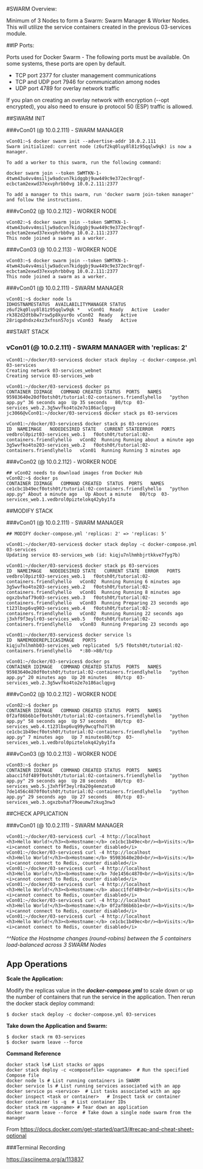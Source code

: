 #SWARM Overview:

Minimum of 3 Nodes to form a Swarm: Swarm Manager & Worker Nodes. This will utilize the service containers created in the previous 03-services module.

##IP Ports:

Ports used for Docker Swarm - The following ports must be available. On some systems, these ports are open by default.

- TCP port 2377 for cluster management communications
- TCP and UDP port 7946 for communication among nodes
- UDP port 4789 for overlay network traffic

If you plan on creating an overlay network with encryption (--opt encrypted), you also need to ensure ip protocol 50 (ESP) traffic is allowed.

##SWARM INIT

###vCon01 (@ 10.0.2.111) - SWARM MANAGER

    vCon01:~$ docker swarm init --advertise-addr 10.0.2.111
    Swarm initialized: current node (z6uf2kq0luy8l81z95qqlw9qk) is now a manager.
    
    To add a worker to this swarm, run the following command:
    
    docker swarm join --token SWMTKN-1-4twm43u4vv4msiljw9adcvn7kidggbj9uw449c9e372ec9rqgf-ecbctam2exwd37exvphrbb0vg 10.0.2.111:2377
    
    To add a manager to this swarm, run 'docker swarm join-token manager' and follow the instructions.

###vCon02 (@ 10.0.2.112) - WORKER NODE

    vCon02:~$ docker swarm join --token SWMTKN-1-4twm43u4vv4msiljw9adcvn7kidggbj9uw449c9e372ec9rqgf-ecbctam2exwd37exvphrbb0vg 10.0.2.111:2377
    This node joined a swarm as a worker.

###vCon03 (@ 10.0.2.113) - WORKER NODE

    vCon03:~$ docker swarm join --token SWMTKN-1-4twm43u4vv4msiljw9adcvn7kidggbj9uw449c9e372ec9rqgf-ecbctam2exwd37exvphrbb0vg 10.0.2.111:2377
    This node joined a swarm as a worker.

###vCon01 (@ 10.0.2.111) - SWARM MANAGER

    vCon01:~$ docker node ls
    IDHOSTNAMESTATUS  AVAILABILITYMANAGER STATUS
    z6uf2kq0luy8l81z95qqlw9qk *   vCon01  Ready   Active  Leader
    rk382d2dtb8w7rsw5p8kyur0o vCon02  Ready   Active  
    28riqpdndxz4xz3xfnsn57ojs vCon03  Ready   Active


##START STACK

### vCon01 (@ 10.0.2.111) - SWARM MANAGER with 'replicas: 2'

    vCon01:~/docker/03-services$ docker stack deploy -c docker-compose.yml 03-services
    Creating network 03-services_webnet
    Creating service 03-services_web
    
    vCon01:~/docker/03-services$ docker ps
    CONTAINER IDIMAGE   COMMAND CREATED STATUS  PORTS   NAMES
    95983640e20df0otsh0t/tutorial:02-containers.friendlyhello   "python app.py" 36 seconds ago  Up 35 seconds   80/tcp  03-services_web.2.3g5wvfko4to2e7o186aclqgvg
    jc3066@vCon01:~/docker/03-services$ docker stack ps 03-services
    
    vCon01:~/docker/03-services$ docker stack ps 03-services
    ID  NAMEIMAGE   NODEDESIRED STATE   CURRENT STATEERROR   PORTS
    vedbrol0pizt03-services_web.1   f0otsh0t/tutorial:02-containers.friendlyhello   vCon02  Running Running about a minute ago   
    3g5wvfko4to203-services_web.2   f0otsh0t/tutorial:02-containers.friendlyhello   vCon01  Running Running 3 minutes ago   

###vCon02 (@ 10.0.2.112) - WORKER NODE

    ## vCon02 needs to download images from Docker Hub
    vCon02:~$ docker ps
    CONTAINER IDIMAGE   COMMAND CREATED  STATUS  PORTS   NAMES
    ce1cbc1b49ecf0otsh0t/tutorial:02-containers.friendlyhello   "python app.py" About a minute ago   Up About a minute   80/tcp  03-services_web.1.vedbrol0piztelokq42yby1fa


##MODIFY STACK

###vCon01 (@ 10.0.2.111) - SWARM MANAGER

    ## MODIFY docker-compose.yml 'replicas: 2' => 'replicas: 5'
    
    vCon01:~/docker/03-services$ docker stack deploy -c docker-compose.yml 03-services
    Updating service 03-services_web (id: kiqju7nlhmhbjrtkkve7fyg7b)
    
    vCon01:~/docker/03-services$ docker stack ps 03-services
    ID  NAMEIMAGE   NODEDESIRED STATE   CURRENT STATE  ERROR   PORTS
    vedbrol0pizt03-services_web.1   f0otsh0t/tutorial:02-containers.friendlyhello   vCon02  Running Running 6 minutes ago  
    3g5wvfko4to203-services_web.2   f0otsh0t/tutorial:02-containers.friendlyhello   vCon01  Running Running 8 minutes ago  
    ogxzbvhaf79o03-services_web.3   f0otsh0t/tutorial:02-containers.friendlyhello   vCon03  Running Preparing 23 seconds ago   
    t123lbxp6vq903-services_web.4   f0otsh0t/tutorial:02-containers.friendlyhello   vCon02  Running Running 22 seconds ago 
    j3xhf9f3eylr03-services_web.5   f0otsh0t/tutorial:02-containers.friendlyhello   vCon03  Running Preparing 23 seconds ago  
    
    vCon01:~/docker/03-services$ docker service ls
    ID  NAMEMODEREPLICASIMAGE   PORTS
    kiqju7nlhmhb03-services_web replicated  5/5 f0otsh0t/tutorial:02-containers.friendlyhello   *:80->80/tcp
    
    vCon01:~/docker/03-services$ docker ps
    CONTAINER IDIMAGE   COMMAND CREATED STATUS  PORTS   NAMES
    95983640e20df0otsh0t/tutorial:02-containers.friendlyhello   "python app.py" 20 minutes ago  Up 20 minutes   80/tcp  03-services_web.2.3g5wvfko4to2e7o186aclqgvg

###vCon02 (@ 10.0.2.112) - WORKER NODE

    vCon02:~$ docker ps
    CONTAINER IDIMAGE   COMMAND CREATED STATUS  PORTS   NAMES
    0f2af86b6b1ef0otsh0t/tutorial:02-containers.friendlyhello   "python app.py" 58 seconds ago  Up 57 seconds   80/tcp  03-services_web.4.t123lbxp6vq99y9wcqfho7l9h
    ce1cbc1b49ecf0otsh0t/tutorial:02-containers.friendlyhello   "python app.py" 7 minutes ago   Up 7 minutes80/tcp  03-services_web.1.vedbrol0piztelokq42yby1fa

###vCon03 (@ 10.0.2.113) - WORKER NODE

    vCon03:~$ docker ps
    CONTAINER IDIMAGE   COMMAND CREATED STATUS  PORTS   NAMES
    abacc1fdf489f0otsh0t/tutorial:02-containers.friendlyhello   "python app.py" 29 seconds ago  Up 28 seconds   80/tcp  03-services_web.5.j3xhf9f3eylr8a20g4emzatu0
    7de1456c4870f0otsh0t/tutorial:02-containers.friendlyhello   "python app.py" 29 seconds ago  Up 27 seconds   80/tcp  03-services_web.3.ogxzbvhaf79oeumw7zkug3nw3


##CHECK APPLICATION

###vCon01 (@ 10.0.2.111) - SWARM MANAGER

    vCon01:~/docker/03-services$ curl -4 http://localhost
    <h3>Hello World!</h3><b>Hostname:</b> ce1cbc1b49ec<br/><b>Visits:</b> <i>cannot connect to Redis, counter disabled</i>
    vCon01:~/docker/03-services$ curl -4 http://localhost
    <h3>Hello World!</h3><b>Hostname:</b> 95983640e20d<br/><b>Visits:</b> <i>cannot connect to Redis, counter disabled</i>
    vCon01:~/docker/03-services$ curl -4 http://localhost
    <h3>Hello World!</h3><b>Hostname:</b> 7de1456c4870<br/><b>Visits:</b> <i>cannot connect to Redis, counter disabled</i>
    vCon01:~/docker/03-services$ curl -4 http://localhost
    <h3>Hello World!</h3><b>Hostname:</b> abacc1fdf489<br/><b>Visits:</b> <i>cannot connect to Redis, counter disabled</i>
    vCon01:~/docker/03-services$ curl -4 http://localhost
    <h3>Hello World!</h3><b>Hostname:</b> 0f2af86b6b1e<br/><b>Visits:</b> <i>cannot connect to Redis, counter disabled</i>
    vCon01:~/docker/03-services$ curl -4 http://localhost
    <h3>Hello World!</h3><b>Hostname:</b> ce1cbc1b49ec<br/><b>Visits:</b> <i>cannot connect to Redis, counter disabled</i>

*^^Notice the Hostname changes (round-robins) between the 5 containers load-balanced across 3 SWARM Nodes*

## App Operations ##

**Scale the Application:**

Modify the replicas value in the ***docker-compose.yml*** to scale down or up the number of containers that run the service in the application.  Then rerun the docker stack deploy command:

    $ docker stack deploy -c docker-compose.yml 03-services


**Take down the Application and Swarm:**

    $ docker stack rm 03-services
    $ docker swarm leave --force



**Command Reference**

    docker stack ls# List stacks or apps
    docker stack deploy -c <composefile> <appname>  # Run the specified Compose file
    docker node ls # List running containers in SWARM
    docker service ls # List running services associated with an app
    docker service ps <service>  # List tasks associated with an app
    docker inspect <task or container>   # Inspect task or container
    docker container ls -q  # List container IDs
    docker stack rm <appname> # Tear down an application
    docker swarm leave --force  # Take down a single node swarm from the manager
    
From <https://docs.docker.com/get-started/part3/#recap-and-cheat-sheet-optional> 

###Terminal Recording

https://asciinema.org/a/113837